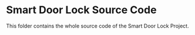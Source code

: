 # Smart Door Lock Source Code
This folder contains the whole source code of the Smart Door Lock Project.